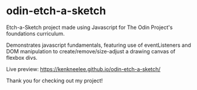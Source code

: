 # odin-etch-a-sketch
Etch-a-Sketch project made using Javascript for The Odin Project's foundations curriculum.

Demonstrates javascript fundamentals, featuring use of eventListeners and DOM manipulation to create/remove/size-adjust a drawing canvas of flexbox divs.

Live preview: https://kenkneelee.github.io/odin-etch-a-sketch/


Thank you for checking out my project!
